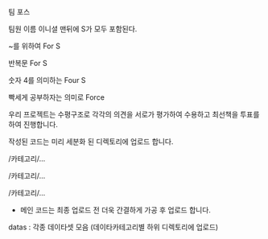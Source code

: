 팀 포스

팀원 이름 이니셜 맨뒤에 S가 모두 포함된다.

~를 위하여 For S

반복문 For S

숫자 4를 의미하는 Four S

빡세게 공부하자는 의미로 Force

우리 프로젝트는 수평구조로 각각의 의견을 서로가 평가하여 수용하고 최선책을 투표를 하여 진행합니다.


작성된 코드는 미리 세분화 된 디렉토리에 업로드 합니다.

/카테고리/...

/카테고리/...

/카테고리/...

* 메인 코드는 최종 업로드 전 더욱 간결하게 가공 후 업로드 합니다.

datas : 각종 데이타셋 모음 (데이타카테고리별 하위 디렉토리에 업로드)

